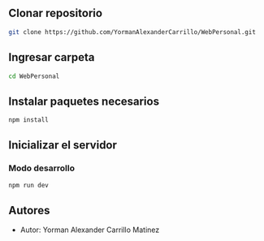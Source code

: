 ## Clonar repositorio

```bash 
git clone https://github.com/YormanAlexanderCarrillo/WebPersonal.git
```
## Ingresar carpeta

```bash
cd WebPersonal
```

## Instalar paquetes necesarios

```bash
npm install
```

## Inicializar el servidor 
### Modo desarrollo

```bash
npm run dev
```

## Autores

- Autor: Yorman Alexander Carrillo Matinez 